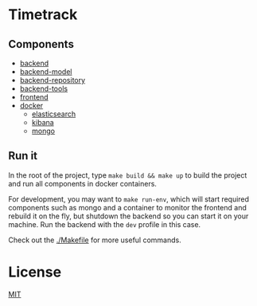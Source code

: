 # Timetrack

## Components
- [backend](backend)
- [backend-model](backend-model)
- [backend-repository](backend-repository)
- [backend-tools](backend-tools)
- [frontend](frontend)
- [docker](docker)
  - [elasticsearch](docker/containers/elasticsearch)
  - [kibana](docker/containers/kibana)
  - [mongo](docker/containers/mongo)

## Run it
In the root of the project, type `make build && make up` to build the project and run all components in docker containers.

For development, you may want to `make run-env`, which will start required components such as mongo and a container to 
monitor the frontend and rebuild it on the fly, but shutdown the backend so you can start it on your machine. 
Run the backend with the `dev` profile in this case.

Check out the [./Makefile](Makefile) for more useful commands.

# License
[MIT](LICENSE)